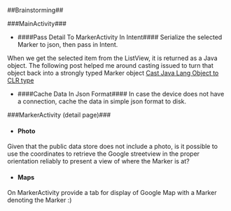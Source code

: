 ##Brainstorming##

###MainActivity###

* ####Pass Detail To MarkerActivity In Intent####
Serialize the selected Marker to json, then pass in Intent.  

When we get the selected item from the ListView, it is returned as a Java object. The following post helped me around casting issued to turn that object back into a strongly typed Marker object [Cast Java Lang Object to CLR type](https://forums.xamarin.com/discussion/14863/cannot-cast-single-custom-listview-row-to-its-lists-type)

* ####Cache Data In Json Format####
In case the device does not have a connection, cache the data in simple json format to disk.
 



###MarkerActivity (detail page)###

* #### Photo ####
Given that the public data store does not include a photo, is it possible to use the coordinates to retrieve the Google streetview in the proper orientation reliably to present a view of where the Marker is at?


* #### Maps ####
On MarkerActivity provide a tab for display of Google Map with a Marker denoting the Marker :)



